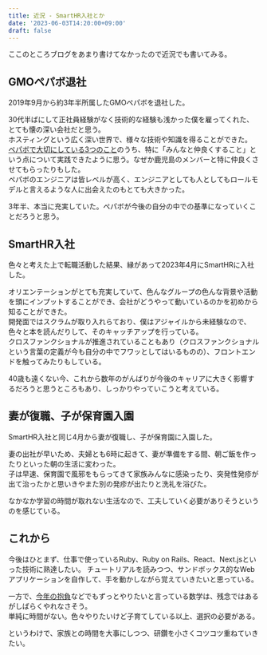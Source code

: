 ```yaml
---
title: 近況 - SmartHR入社とか
date: '2023-06-03T14:20:00+09:00'
draft: false
---
```


ここのところブログをあまり書けてなかったので近況でも書いてみる。

## GMOペパボ退社 

2019年9月から約3年半所属したGMOペパボを退社した。  

30代半ばにして正社員経験がなく技術的な経験も浅かった僕を雇ってくれた、とても懐の深い会社だと思う。  
ホスティングという広く深い世界で、様々な技術や知識を得ることができた。  
[ペパボで大切にしている3つのこと](https://recruit.pepabo.com/info/important/)のうち、特に「みんなと仲良くすること」という点について実践できたように思う。なぜか鹿児島のメンバーと特に仲良くさせてもらったりもした。  
ペパボのエンジニアは皆レベルが高く、エンジニアとしても人としてもロールモデルと言えるような人に出会えたのもとても大きかった。

3年半、本当に充実していた。ペパボが今後の自分の中での基準になっていくことだろうと思う。

## SmartHR入社

色々と考えた上で転職活動した結果、縁があって2023年4月にSmartHRに入社した。

オリエンテーションがとても充実していて、色んなグループの色んな背景や活動を頭にインプットすることができ、会社がどうやって動いているのかを初めから知ることができた。  
開発面ではスクラムが取り入れらており、僕はアジャイルから未経験なので、色々と本を読んだりして、そのキャッチアップを行っている。  
クロスファンクショナルが推進されていることもあり（クロスファンクショナルという言葉の定義が今も自分の中でフワッとしてはいるものの）、フロントエンドを触ってみたりもしている。

40歳も遠くない今、これから数年のがんばりが今後のキャリアに大きく影響するだろうと思うところもあり、しっかりやっていこうと考えている。

## 妻が復職、子が保育園入園

SmartHR入社と同じ4月から妻が復職し、子が保育園に入園した。

妻の出社が早いため、夫婦とも6時に起きて、妻が準備をする間、朝ご飯を作ったりといった朝の生活に変わった。  
子は早速、保育園で風邪をもらってきて家族みんなに感染ったり、突発性発疹が出て治ったかと思いきやまた別の発疹が出たりと洗礼を浴びた。

なかなか学習の時間が取れない生活なので、工夫していく必要がありそうというのを感じている。

## これから

今後はひとまず、仕事で使っているRuby、Ruby on Rails、React、Next.jsといった技術に熟達したい。
チュートリアルを読みつつ、サンドボックス的なWebアプリケーションを自作して、手を動かしながら覚えていきたいと思っている。

一方で、[今年の抱負](https://okweird.net/blog/resolution-2023)などでもずっとやりたいと言っている数学は、残念ではあるがしばらくやれなさそう。  
単純に時間がない。色々やりたいけど子育てしている以上、選択の必要がある。

というわけで、家族との時間を大事にしつつ、研鑽を小さくコツコツ重ねていきたい。
